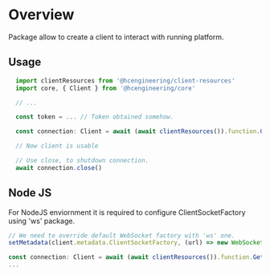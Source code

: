 # Overview

Package allow to create a client to interact with running platform.

## Usage

```ts
  import clientResources from '@hcengineering/client-resources'
  import core, { Client } from '@hcengineering/core'

  // ...

  const token = ... // Token obtained somehow.

  const connection: Client = await (await clientResources()).function.GetClient(token, transactorUrl)

  // Now client is usable

  // Use close, to shutdown connection.
  await connection.close()
```

## Node JS

For NodeJS enviornment it is required to configure ClientSocketFactory using 'ws' package.

```ts
// We need to override default WebSocket factory with 'ws' one.
setMetadata(client.metadata.ClientSocketFactory, (url) => new WebSocket(url))

const connection: Client = await (await clientResources()).function.GetClient(token, transactorUrl)
...
```
